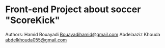 # Front-end Project about soccer "ScoreKick"
Authors:
Hamid Bouayadi <Bouayadihamid@gmail.com>
Abdelaaziz Khouda <abdelkhouda055@gmail.com>
